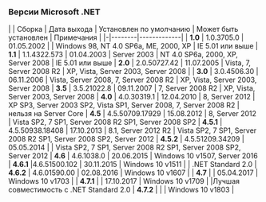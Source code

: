 ﻿### Версии Microsoft .NET

| | Сборка | Дата выхода | Установлен по умолчанию | Может быть установлен | Примечания |
|-|--------|-------------|
| **1.0** | 1.0.3705.0 | 01.05.2002 | | Windows 98, NT 4.0 SP6a, ME, 2000, XP | IE 5.01 или выше
| **1.1** | 1.1.4322.573 | 01.04.2003 | Server 2003 | NT 4.0 SP6a, 2000, XP, Server 2008 | IE 5.01 или выше
| **2.0** | 2.0.50727.42 | 11.07.2005 | Vista, 7, Server 2008 R2 | XP, Vista, Server 2003, Server 2008 |
| **3.0** | 3.0.4506.30 | 06.11.2006 | Vista, Server 2008, 7, Server 2008 R2 | XP, Vista, Server 2003, Server 2008
| **3.5** | 3.5.21022.8 | 09.11.2007 | 7, Server 2008 R2 | XP, Vista, Server 2003, Server 2008
| **4.0** | 4.0.30319.1 | 12.04.2010 | 8, Server 2012 | XP SP3, Server 2003 SP2, Vista SP1, Server 2008, 7, Server 2008 R2 | нельзя на Server Core
| **4.5** | 4.5.50709.17929 | 15.08.2012 | 8, Server 2012 | Vista SP2, 7 SP1, Server 2008 R2 SP1, Server 2008 SP2
| **4.5.1** | 4.5.50938.18408 | 17.10.2013 | 8.1, Server 2012 R2 | Vista SP2, 7 SP1, Server 2008 R2 SP1, Server 2008 SP2, Server 2012
| **4.5.2** | 4.5.51209.34209 | 05.05.2014 | | Vista SP2, 7 SP1, Server 2008 R2 SP1, Server 2008 SP2, Server 2012
| **4.6** | 4.6.1038.0 | 20.06.2015 | Windows 10 v1507, Server 2016
| **4.6.1** |4.6.51500.102  | 30.11.2015 | Windows 10 v1511 | | .NET Standard 2.0
| **4.6.2** | 4.6.01590.00 | 02.08.2016 | Windows 10 v1607 |
| **4.7** | | 05.04.2017 | Windows 10 v1703 |
| **4.7.1** | | 17.10.2017 | Windows 10 v1709 | |Лучшая совместимость с .NET Standard 2.0
| **4.7.2** | | | Windows 10 v1803 |
